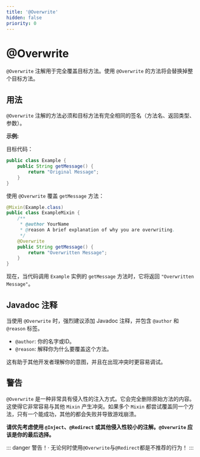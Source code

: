 ```yaml
---
title: '@Overwrite'
hidden: false
priority: 0
---
```


# @Overwrite

`@Overwrite` 注解用于完全覆盖目标方法。使用 `@Overwrite` 的方法将会替换掉整个目标方法。

## 用法

`@Overwrite` 注解的方法必须和目标方法有完全相同的签名（方法名、返回类型、参数）。

**示例:**

目标代码：
```java
public class Example {
    public String getMessage() {
        return "Original Message";
    }
}
```

使用 `@Overwrite` 覆盖 `getMessage` 方法：
```java
@Mixin(Example.class)
public class ExampleMixin {
    /**
     * @author YourName
     * @reason A brief explanation of why you are overwriting.
     */
    @Overwrite
    public String getMessage() {
        return "Overwritten Message";
    }
}
```
现在，当代码调用 `Example` 实例的 `getMessage` 方法时，它将返回 `"Overwritten Message"`。

## Javadoc 注释

当使用 `@Overwrite` 时，强烈建议添加 Javadoc 注释，并包含 `@author` 和 `@reason` 标签。

- `@author`: 你的名字或ID。
- `@reason`: 解释你为什么要覆盖这个方法。

这有助于其他开发者理解你的意图，并且在出现冲突时更容易调试。

## 警告

`@Overwrite` 是一种非常具有侵入性的注入方式。它会完全删除原始方法的内容。这使得它非常容易与其他 `Mixin` 产生冲突。如果多个 `Mixin` 都尝试覆盖同一个方法，只有一个能成功，其他的都会失败并导致游戏崩溃。

**请优先考虑使用 `@Inject`、`@Redirect` 或其他侵入性较小的注解。`@Overwrite` 应该是你的最后选择。** 

::: danger 警告！·
无论何时使用`@Overwrite`与`@Redirect`都是不推荐的行为！
:::
